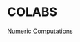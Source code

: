 # COLABS

[Numeric Computations](https://colab.research.google.com/drive/1_mQrthdMoRFIGAuplauPbTYCaVr0eBVV#scrollTo=oK0hb6vgwCyC)
